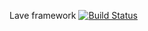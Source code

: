 Lave framework  [![Build Status](https://travis-ci.org/a-nechaev/lave.svg?branch=develop)](https://travis-ci.org/a-nechaev/lave)